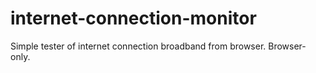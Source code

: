 # internet-connection-monitor
Simple tester of internet connection broadband from browser. Browser-only.
